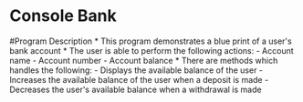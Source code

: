 # Console Bank
#Program Description
	* This program demonstrates a blue print of a user's bank account
	* The user is able to perform the following actions:
		- Account name
		- Account number
		- Account balance
	* There are methods which handles the following:
		- Displays the available balance of the user
		- Increases the available balance of the user when a deposit is made
		- Decreases the user's available balance when a withdrawal is made
